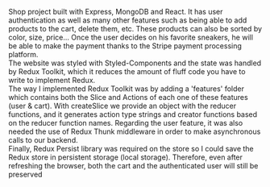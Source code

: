 Shop project built with Express, MongoDB and React. It has user authentication as well as many other features such as being able to add products to the cart, delete them, etc. These products can also be sorted by color, size, price... Once the user decides on his favorite sneakers, he will be able to make the payment thanks to the Stripe payment processing platform. 
<br>
The website was styled with Styled-Components and the state was handled by Redux Toolkit, which it reduces the amount of fluff code you have to write to implement Redux. <br>
The way I implemented Redux Toolkit was by adding a 'features' folder which contains both the Slice and Actions of each one of these features (user & cart). With createSlice we provide an object with the reducer functions, and it generates action type strings and creator functions based on the reducer function names. 
Regarding the user feature, it was also needed the use of Redux Thunk middleware in order to make asynchronous calls to our backend. <br>
Finally, Redux Persist library was required on the store so I could save the Redux store in persistent storage (local storage). Therefore, even after refreshing the browser, both the cart and the authenticated user will still be preserved
